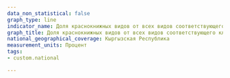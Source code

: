 ```yaml
---
data_non_statistical: false
graph_type: line
indicator_name: Доля краснокнижных видов от всех видов соответствующего класса
graph_title: Доля краснокнижных видов от всех видов соответствующего класса
national_geographical_coverage: Кыргызская Республика
measurement_units: Процент
tags:
- custom.national

---
```


